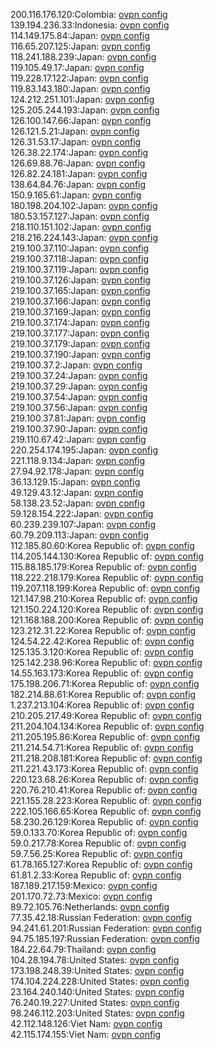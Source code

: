 200.116.176.120:Colombia: [ovpn config](vpn/200_116_176_120.ovpn)  
139.194.236.33:Indonesia: [ovpn config](vpn/139_194_236_33.ovpn)  
114.149.175.84:Japan: [ovpn config](vpn/114_149_175_84.ovpn)  
116.65.207.125:Japan: [ovpn config](vpn/116_65_207_125.ovpn)  
118.241.188.239:Japan: [ovpn config](vpn/118_241_188_239.ovpn)  
119.105.49.17:Japan: [ovpn config](vpn/119_105_49_17.ovpn)  
119.228.17.122:Japan: [ovpn config](vpn/119_228_17_122.ovpn)  
119.83.143.180:Japan: [ovpn config](vpn/119_83_143_180.ovpn)  
124.212.251.101:Japan: [ovpn config](vpn/124_212_251_101.ovpn)  
125.205.244.193:Japan: [ovpn config](vpn/125_205_244_193.ovpn)  
126.100.147.66:Japan: [ovpn config](vpn/126_100_147_66.ovpn)  
126.121.5.21:Japan: [ovpn config](vpn/126_121_5_21.ovpn)  
126.31.53.17:Japan: [ovpn config](vpn/126_31_53_17.ovpn)  
126.38.22.174:Japan: [ovpn config](vpn/126_38_22_174.ovpn)  
126.69.88.76:Japan: [ovpn config](vpn/126_69_88_76.ovpn)  
126.82.24.181:Japan: [ovpn config](vpn/126_82_24_181.ovpn)  
138.64.84.76:Japan: [ovpn config](vpn/138_64_84_76.ovpn)  
150.9.165.61:Japan: [ovpn config](vpn/150_9_165_61.ovpn)  
180.198.204.102:Japan: [ovpn config](vpn/180_198_204_102.ovpn)  
180.53.157.127:Japan: [ovpn config](vpn/180_53_157_127.ovpn)  
218.110.151.102:Japan: [ovpn config](vpn/218_110_151_102.ovpn)  
218.216.224.143:Japan: [ovpn config](vpn/218_216_224_143.ovpn)  
219.100.37.110:Japan: [ovpn config](vpn/219_100_37_110.ovpn)  
219.100.37.118:Japan: [ovpn config](vpn/219_100_37_118.ovpn)  
219.100.37.119:Japan: [ovpn config](vpn/219_100_37_119.ovpn)  
219.100.37.126:Japan: [ovpn config](vpn/219_100_37_126.ovpn)  
219.100.37.165:Japan: [ovpn config](vpn/219_100_37_165.ovpn)  
219.100.37.166:Japan: [ovpn config](vpn/219_100_37_166.ovpn)  
219.100.37.169:Japan: [ovpn config](vpn/219_100_37_169.ovpn)  
219.100.37.174:Japan: [ovpn config](vpn/219_100_37_174.ovpn)  
219.100.37.177:Japan: [ovpn config](vpn/219_100_37_177.ovpn)  
219.100.37.179:Japan: [ovpn config](vpn/219_100_37_179.ovpn)  
219.100.37.190:Japan: [ovpn config](vpn/219_100_37_190.ovpn)  
219.100.37.2:Japan: [ovpn config](vpn/219_100_37_2.ovpn)  
219.100.37.24:Japan: [ovpn config](vpn/219_100_37_24.ovpn)  
219.100.37.29:Japan: [ovpn config](vpn/219_100_37_29.ovpn)  
219.100.37.54:Japan: [ovpn config](vpn/219_100_37_54.ovpn)  
219.100.37.56:Japan: [ovpn config](vpn/219_100_37_56.ovpn)  
219.100.37.81:Japan: [ovpn config](vpn/219_100_37_81.ovpn)  
219.100.37.90:Japan: [ovpn config](vpn/219_100_37_90.ovpn)  
219.110.67.42:Japan: [ovpn config](vpn/219_110_67_42.ovpn)  
220.254.174.195:Japan: [ovpn config](vpn/220_254_174_195.ovpn)  
221.118.9.134:Japan: [ovpn config](vpn/221_118_9_134.ovpn)  
27.94.92.178:Japan: [ovpn config](vpn/27_94_92_178.ovpn)  
36.13.129.15:Japan: [ovpn config](vpn/36_13_129_15.ovpn)  
49.129.43.12:Japan: [ovpn config](vpn/49_129_43_12.ovpn)  
58.138.23.52:Japan: [ovpn config](vpn/58_138_23_52.ovpn)  
59.128.154.222:Japan: [ovpn config](vpn/59_128_154_222.ovpn)  
60.239.239.107:Japan: [ovpn config](vpn/60_239_239_107.ovpn)  
60.79.209.113:Japan: [ovpn config](vpn/60_79_209_113.ovpn)  
112.185.80.60:Korea Republic of: [ovpn config](vpn/112_185_80_60.ovpn)  
114.205.144.130:Korea Republic of: [ovpn config](vpn/114_205_144_130.ovpn)  
115.88.185.179:Korea Republic of: [ovpn config](vpn/115_88_185_179.ovpn)  
118.222.218.179:Korea Republic of: [ovpn config](vpn/118_222_218_179.ovpn)  
119.207.118.199:Korea Republic of: [ovpn config](vpn/119_207_118_199.ovpn)  
121.147.98.210:Korea Republic of: [ovpn config](vpn/121_147_98_210.ovpn)  
121.150.224.120:Korea Republic of: [ovpn config](vpn/121_150_224_120.ovpn)  
121.168.188.200:Korea Republic of: [ovpn config](vpn/121_168_188_200.ovpn)  
123.212.31.22:Korea Republic of: [ovpn config](vpn/123_212_31_22.ovpn)  
124.54.22.42:Korea Republic of: [ovpn config](vpn/124_54_22_42.ovpn)  
125.135.3.120:Korea Republic of: [ovpn config](vpn/125_135_3_120.ovpn)  
125.142.238.96:Korea Republic of: [ovpn config](vpn/125_142_238_96.ovpn)  
14.55.163.173:Korea Republic of: [ovpn config](vpn/14_55_163_173.ovpn)  
175.198.206.71:Korea Republic of: [ovpn config](vpn/175_198_206_71.ovpn)  
182.214.88.61:Korea Republic of: [ovpn config](vpn/182_214_88_61.ovpn)  
1.237.213.104:Korea Republic of: [ovpn config](vpn/1_237_213_104.ovpn)  
210.205.217.49:Korea Republic of: [ovpn config](vpn/210_205_217_49.ovpn)  
211.204.104.134:Korea Republic of: [ovpn config](vpn/211_204_104_134.ovpn)  
211.205.195.86:Korea Republic of: [ovpn config](vpn/211_205_195_86.ovpn)  
211.214.54.71:Korea Republic of: [ovpn config](vpn/211_214_54_71.ovpn)  
211.218.208.181:Korea Republic of: [ovpn config](vpn/211_218_208_181.ovpn)  
211.221.43.173:Korea Republic of: [ovpn config](vpn/211_221_43_173.ovpn)  
220.123.68.26:Korea Republic of: [ovpn config](vpn/220_123_68_26.ovpn)  
220.76.210.41:Korea Republic of: [ovpn config](vpn/220_76_210_41.ovpn)  
221.155.28.223:Korea Republic of: [ovpn config](vpn/221_155_28_223.ovpn)  
222.105.166.65:Korea Republic of: [ovpn config](vpn/222_105_166_65.ovpn)  
58.230.26.129:Korea Republic of: [ovpn config](vpn/58_230_26_129.ovpn)  
59.0.133.70:Korea Republic of: [ovpn config](vpn/59_0_133_70.ovpn)  
59.0.217.78:Korea Republic of: [ovpn config](vpn/59_0_217_78.ovpn)  
59.7.56.25:Korea Republic of: [ovpn config](vpn/59_7_56_25.ovpn)  
61.78.165.127:Korea Republic of: [ovpn config](vpn/61_78_165_127.ovpn)  
61.81.2.33:Korea Republic of: [ovpn config](vpn/61_81_2_33.ovpn)  
187.189.217.159:Mexico: [ovpn config](vpn/187_189_217_159.ovpn)  
201.170.72.73:Mexico: [ovpn config](vpn/201_170_72_73.ovpn)  
89.72.105.76:Netherlands: [ovpn config](vpn/89_72_105_76.ovpn)  
77.35.42.18:Russian Federation: [ovpn config](vpn/77_35_42_18.ovpn)  
94.241.61.201:Russian Federation: [ovpn config](vpn/94_241_61_201.ovpn)  
94.75.185.197:Russian Federation: [ovpn config](vpn/94_75_185_197.ovpn)  
184.22.64.79:Thailand: [ovpn config](vpn/184_22_64_79.ovpn)  
104.28.194.78:United States: [ovpn config](vpn/104_28_194_78.ovpn)  
173.198.248.39:United States: [ovpn config](vpn/173_198_248_39.ovpn)  
174.104.224.228:United States: [ovpn config](vpn/174_104_224_228.ovpn)  
23.164.240.140:United States: [ovpn config](vpn/23_164_240_140.ovpn)  
76.240.19.227:United States: [ovpn config](vpn/76_240_19_227.ovpn)  
98.246.112.203:United States: [ovpn config](vpn/98_246_112_203.ovpn)  
42.112.148.126:Viet Nam: [ovpn config](vpn/42_112_148_126.ovpn)  
42.115.174.155:Viet Nam: [ovpn config](vpn/42_115_174_155.ovpn)  
